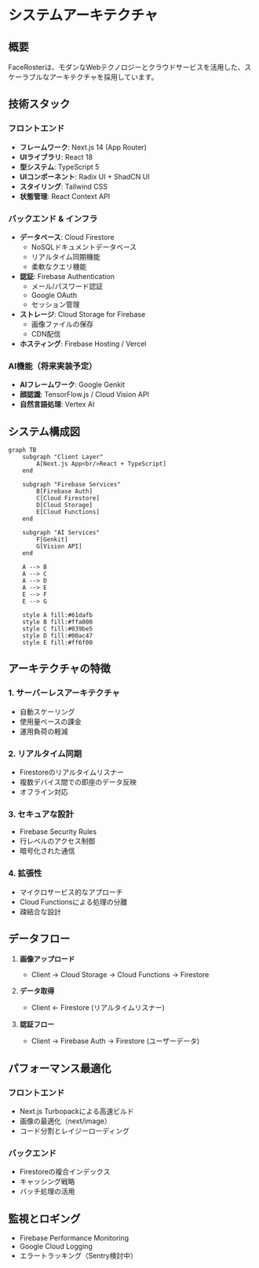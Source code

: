 # システムアーキテクチャ

## 概要

FaceRosterは、モダンなWebテクノロジーとクラウドサービスを活用した、スケーラブルなアーキテクチャを採用しています。

## 技術スタック

### フロントエンド
- **フレームワーク**: Next.js 14 (App Router)
- **UIライブラリ**: React 18
- **型システム**: TypeScript 5
- **UIコンポーネント**: Radix UI + ShadCN UI
- **スタイリング**: Tailwind CSS
- **状態管理**: React Context API

### バックエンド & インフラ
- **データベース**: Cloud Firestore
  - NoSQLドキュメントデータベース
  - リアルタイム同期機能
  - 柔軟なクエリ機能
- **認証**: Firebase Authentication
  - メール/パスワード認証
  - Google OAuth
  - セッション管理
- **ストレージ**: Cloud Storage for Firebase
  - 画像ファイルの保存
  - CDN配信
- **ホスティング**: Firebase Hosting / Vercel

### AI機能（将来実装予定）
- **AIフレームワーク**: Google Genkit
- **顔認識**: TensorFlow.js / Cloud Vision API
- **自然言語処理**: Vertex AI

## システム構成図

```mermaid
graph TB
    subgraph "Client Layer"
        A[Next.js App<br/>React + TypeScript]
    end
    
    subgraph "Firebase Services"
        B[Firebase Auth]
        C[Cloud Firestore]
        D[Cloud Storage]
        E[Cloud Functions]
    end
    
    subgraph "AI Services"
        F[Genkit]
        G[Vision API]
    end
    
    A --> B
    A --> C
    A --> D
    A --> E
    E --> F
    E --> G
    
    style A fill:#61dafb
    style B fill:#ffa000
    style C fill:#039be5
    style D fill:#00ac47
    style E fill:#ff6f00
```

## アーキテクチャの特徴

### 1. サーバーレスアーキテクチャ
- 自動スケーリング
- 使用量ベースの課金
- 運用負荷の軽減

### 2. リアルタイム同期
- Firestoreのリアルタイムリスナー
- 複数デバイス間での即座のデータ反映
- オフライン対応

### 3. セキュアな設計
- Firebase Security Rules
- 行レベルのアクセス制御
- 暗号化された通信

### 4. 拡張性
- マイクロサービス的なアプローチ
- Cloud Functionsによる処理の分離
- 疎結合な設計

## データフロー

1. **画像アップロード**
   - Client → Cloud Storage → Cloud Functions → Firestore

2. **データ取得**
   - Client ← Firestore (リアルタイムリスナー)

3. **認証フロー**
   - Client → Firebase Auth → Firestore (ユーザーデータ)

## パフォーマンス最適化

### フロントエンド
- Next.js Turbopackによる高速ビルド
- 画像の最適化（next/image）
- コード分割とレイジーローディング

### バックエンド
- Firestoreの複合インデックス
- キャッシング戦略
- バッチ処理の活用

## 監視とロギング

- Firebase Performance Monitoring
- Google Cloud Logging
- エラートラッキング（Sentry検討中） 